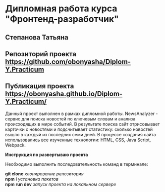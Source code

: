 # Дипломная работа курса "Фронтенд-разработчик"
## Степанова Татьяна  
## Репозиторий проекта https://github.com/obonyasha/Diplom-Y.Practicum
## Публикация проекта https://obonyasha.github.io/Diplom-Y.Practicum/

Данный проект выполнен в рамках дипломной работы. NewsAnalyzer - сервис для поиска новостей по ключевым словам и анализа происходящих в мире событий. В результате поиска сайт отрисовывает карточки с новостями и подсчитывает статистику: сколько новостей вышло в каждый из последних семи дней. В процессе создания сайта использовались все изученные технологии: HTML, CSS,  Java Script, Webpack.

**Инструкция по развертываю проекта**

Необходимо выполнить последовательность команд в терминале:

**git clone** *клонирование репозитория*  
**npm i** *установка пакетов*  
**npm run dev** *запуск проекта на локальном сервере*
